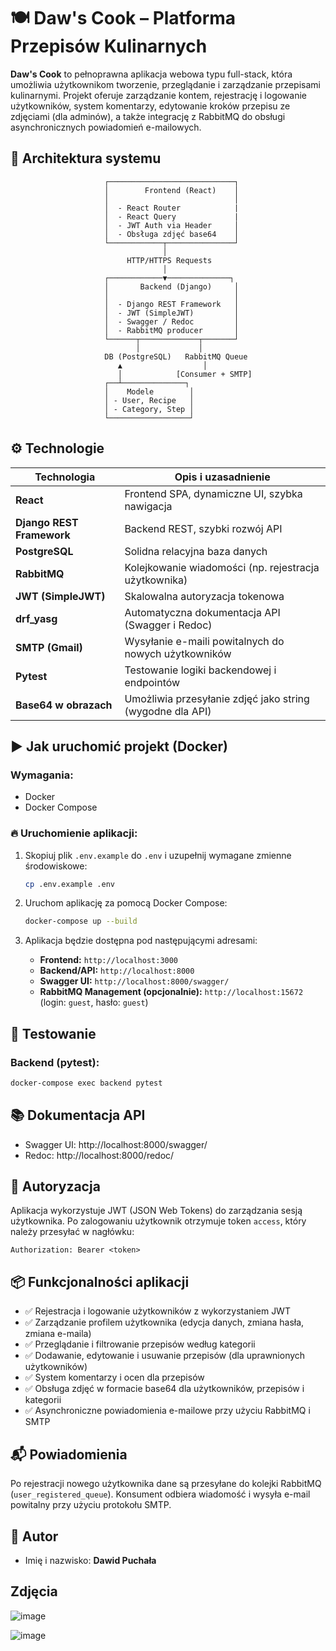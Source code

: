 # 🍽 Daw's Cook – Platforma Przepisów Kulinarnych

**Daw's Cook** to pełnoprawna aplikacja webowa typu full-stack, która umożliwia użytkownikom tworzenie, przeglądanie i zarządzanie przepisami kulinarnymi. Projekt oferuje zarządzanie kontem, rejestrację i logowanie użytkowników, system komentarzy, 
edytowanie kroków przepisu ze zdjęciami (dla adminów), a także integrację z RabbitMQ do obsługi asynchronicznych powiadomień e-mailowych.


## 📐 Architektura systemu
                         ┌────────────────────────────┐
                         │        Frontend (React)    │
                         │                            │
                         │  - React Router            |
                         │  - React Query             |
                         │  - JWT Auth via Header     │
                         │  - Obsługa zdjęć base64    │
                         └────────────┬───────────────┘
                                      │
                              HTTP/HTTPS Requests
                                      │
                         ┌────────────▼──────────────┐
                         │       Backend (Django)     │
                         │                            │
                         │  - Django REST Framework   │
                         │  - JWT (SimpleJWT)         │
                         │  - Swagger / Redoc         │
                         │  - RabbitMQ producer       │
                         └──────┬─────────────┬───────┘
                                │             │
                         DB (PostgreSQL)   RabbitMQ Queue
                            ▲                  │
                            │            [Consumer + SMTP]
                         ┌──┴──────────────┐
                         │    Modele        │
                         │ - User, Recipe   │
                         │ - Category, Step │
                         └──────────────────┘

## ⚙️ Technologie

| Technologia              | Opis i uzasadnienie                                               |
|--------------------------|--------------------------------------------------------------------|
| **React**                | Frontend SPA, dynamiczne UI, szybka nawigacja                     |
| **Django REST Framework**| Backend REST, szybki rozwój API                                   |
| **PostgreSQL**           | Solidna relacyjna baza danych                                     |
| **RabbitMQ**             | Kolejkowanie wiadomości (np. rejestracja użytkownika)             |
| **JWT (SimpleJWT)**      | Skalowalna autoryzacja tokenowa                                   |
| **drf_yasg**             | Automatyczna dokumentacja API (Swagger i Redoc)                   |
| **SMTP (Gmail)**         | Wysyłanie e-maili powitalnych do nowych użytkowników              |
| **Pytest**               | Testowanie logiki backendowej i endpointów                        |
| **Base64 w obrazach**    | Umożliwia przesyłanie zdjęć jako string (wygodne dla API)         |

## ▶️ Jak uruchomić projekt (Docker)

### Wymagania:
- Docker
- Docker Compose

### 🔥 Uruchomienie aplikacji:

1. Skopiuj plik `.env.example` do `.env` i uzupełnij wymagane zmienne środowiskowe:

   ```bash
   cp .env.example .env
   ```

2. Uruchom aplikację za pomocą Docker Compose:

   ```bash
   docker-compose up --build
   ```

3. Aplikacja będzie dostępna pod następującymi adresami:

   - **Frontend:** `http://localhost:3000`
   - **Backend/API:** `http://localhost:8000`
   - **Swagger UI:** `http://localhost:8000/swagger/`
   - **RabbitMQ Management (opcjonalnie):** `http://localhost:15672` (login: `guest`, hasło: `guest`)
  
## 🧪 Testowanie

### Backend (pytest):

```bash
docker-compose exec backend pytest
```

## 📚 Dokumentacja API

- Swagger UI: http://localhost:8000/swagger/
- Redoc: http://localhost:8000/redoc/

## 🔐 Autoryzacja

Aplikacja wykorzystuje JWT (JSON Web Tokens) do zarządzania sesją użytkownika. Po zalogowaniu użytkownik otrzymuje token `access`, który należy przesyłać w nagłówku:

```
Authorization: Bearer <token>
```

## 📦 Funkcjonalności aplikacji

- ✅ Rejestracja i logowanie użytkowników z wykorzystaniem JWT
- ✅ Zarządzanie profilem użytkownika (edycja danych, zmiana hasła, zmiana e-maila)
- ✅ Przeglądanie i filtrowanie przepisów według kategorii
- ✅ Dodawanie, edytowanie i usuwanie przepisów (dla uprawnionych użytkowników)
- ✅ System komentarzy i ocen dla przepisów
- ✅ Obsługa zdjęć w formacie base64 dla użytkowników, przepisów i kategorii
- ✅ Asynchroniczne powiadomienia e-mailowe przy użyciu RabbitMQ i SMTP

## 📬 Powiadomienia

Po rejestracji nowego użytkownika dane są przesyłane do kolejki RabbitMQ (`user_registered_queue`). Konsument odbiera wiadomość i wysyła e-mail powitalny przy użyciu protokołu SMTP.

## 👤 Autor

- Imię i nazwisko: **Dawid Puchała**


## Zdjęcia 

![image](https://github.com/user-attachments/assets/2e912673-a968-41f8-93c7-e5bd53046ac0)

![image](https://github.com/user-attachments/assets/4ef111ca-9bcc-436a-9e93-8744bdf48652)

